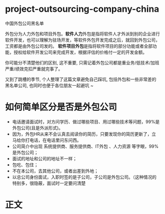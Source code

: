 # project-outsourcing-company-china
中国外包公司黑名单

外包分为人力外包和项目外包。**软件人力**外包是指将软件人才外派到别的企业进行软件开发，也可以理解为驻场开发，等软件外包开发完成之后，就回到外包公司，工资都是由外包公司发的。 **软件项目外包**是指将软件项目的部分功能或者全部功能，授权给软件开发公司来完成开发，根据评估的价格付一定的开发金额。

你可能分不清楚他们的区别, 这不重要, 只需记着外包公司都是重业务/低技术/加班严重/绩效克扣严重就完事了。

又到了跳槽的季节, 个人整理了这篇文章避免自己踩坑, 包括外包和一些非常差的黑名单公司, 也同时也便于各位朋友一起避坑 ~ 

# 如何简单区分是否是外包公司
+ 电话邀请面试时，对方问学历、做过哪些项目、用过哪些技术等问题，99%是外包公司(且是外派形式)。
+ 因为，外包HR从来不会认真去阅读你的简历，只要发现你的简历更新了，立马给你打电话，在电话里问东问西。
+ 公司简介中出现 系统提供商、服务提供商、IT外包 、人力资源 等字眼，99%是外包公司；
+ 面试的地址和公司的地址不一样；
+ 包吃、包住；
+ 不在本公司，去其他公司，或者出差到外地；
+ 以总公司身份面试，入职时签的是子公司，子公司是外包公司。（这种情况的特别多，很隐蔽，面试时一定要问清楚

# 正文